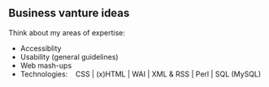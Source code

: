 Business vanture ideas
------

Think about my areas of expertise:
- Accessiblity
- Usability (general guidelines)
- Web mash-ups
- Technologies:
   CSS | (x)HTML | WAI | XML & RSS | Perl | SQL (MySQL)